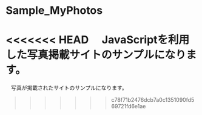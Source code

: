 # Sample_MyPhotos
<<<<<<< HEAD
　JavaScriptを利用した写真掲載サイトのサンプルになります。
=======
　写真が掲載されたサイトのサンプルになります。
>>>>>>> c78f71b2476dcb7a0c1351090fd569721fd6e1ae
